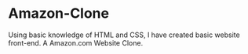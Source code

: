 # Amazon-Clone
Using basic knowledge of HTML and CSS, I have created basic website front-end. A Amazon.com Website Clone.
